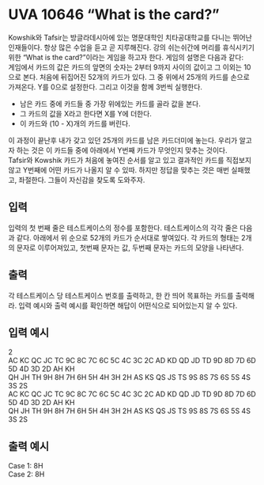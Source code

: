 # UVA 10646 “What is the card?”

 Kowshik와 Tafsir는  방글라데시아에 있는 명문대학인 치타공대학교를 다니는 뛰어난 인재들이다. 항상 많은 수업을 듣고 곧 지루해진다. 강의 쉬는쉬간에 머리를 휴식시키기 위한 “What is the card?”이라는 게임을 하고자 한다. 게임의 설명은 다음과 같다:  
 게임에서 카드의 값은 카드의 앞면의 숫자는 2부터 9까지 사이의 값이고 그 이외는 10으로 본다. 처음에 뒤집어진 52개의 카드가 있다. 그 중 위에서 25개의 카드를 손으로 가져온다. Y를 0으로 설정한다.  그리고 이것을 함께 3번씩 실행한다.

- 남은 카드 중에 카드들 중 가장 위에있는 카드를 골라 값을 본다.
- 그 카드의 값을 X라고 한다면 X를 Y에 더한다.
- 이 카드와 (10 - X)개의 카드를 버린다.

이 과정이 끝난후 내가 갖고 있던 25개의 카드를 남은 카드더미에 놓는다. 우리가 알고자 하는 것은 이 카드들 중에 아래에서 Y번째 카드가 무엇인지 맞추는 것이다.  
Tafsir와 Kowshik 카드가 처음에 놓여진 순서를 알고 있고 결과적인 카드를 직접보지 않고 Y번째에 어떤 카드가 나올지 알 수 있따. 하지만 정답을 맞추는 것은 매번 실패했고, 좌절한다. 그들이 자신감을 찾도록 도와주자.

## 입력
입력의 첫 번째 줄은 테스트케이스의 정수를 포함한다. 테스트케이스의 각각 줄은 다음과 같다. 아래에서 위 순으로 52개의 카드가 순서대로 쌓여있다. 각 카드의 형태는 2개의 문자로 이루어져있고, 첫번째 문자는 값, 두번째 문자는 카드의 모양을 나타낸다.

## 출력
각 테스트케이스 당 테스트케이스 번호를 출력하고, 한 칸 띄어 목표하는 카드를 출력해라. 입력 예시와 출력 예시를 확인하면 해답이 어떤식으로 되어있는지 알 수 있다.

## 입력 예시
2  
AC KC QC JC TC 9C 8C 7C 6C 5C 4C 3C 2C AD KD QD JD TD 9D 8D 7D 6D 5D 4D 3D 2D AH KH  
QH JH TH 9H 8H 7H 6H 5H 4H 3H 2H AS KS QS JS TS 9S 8S 7S 6S 5S 4S 3S 2S  
AC KC QC JC TC 9C 8C 7C 6C 5C 4C 3C 2C AD KD QD JD TD 9D 8D 7D 6D 5D 4D 3D 2D AH KH  
QH JH TH 9H 8H 7H 6H 5H 4H 3H 2H AS KS QS JS TS 9S 8S 7S 6S 5S 4S 3S 2S  

## 출력 예시
Case 1: 8H  
Case 2: 8H
